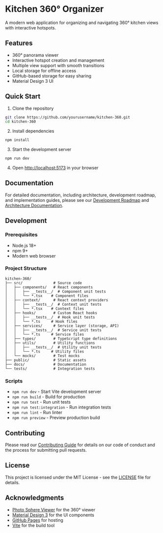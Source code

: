 # Kitchen 360° Organizer

A modern web application for organizing and navigating 360° kitchen views with interactive hotspots.

## Features

- 360° panorama viewer
- Interactive hotspot creation and management
- Multiple view support with smooth transitions
- Local storage for offline access
- GitHub-based storage for easy sharing
- Material Design 3 UI

## Quick Start

1. Clone the repository
```bash
git clone https://github.com/yourusername/kitchen-360.git
cd kitchen-360
```

2. Install dependencies
```bash
npm install
```

3. Start the development server
```bash
npm run dev
```

4. Open [http://localhost:5173](http://localhost:5173) in your browser

## Documentation

For detailed documentation, including architecture, development roadmap, and implementation guides, please see our [Development Roadmap](docs/DEVELOPMENT_ROADMAP.md) and [Architecture Documentation](docs/architecture/OVERVIEW.md).

## Development

### Prerequisites
- Node.js 18+
- npm 9+
- Modern web browser

### Project Structure
```
kitchen-360/
├── src/              # Source code
│   ├── components/   # React components
│   │   ├── __tests__/  # Component unit tests
│   │   └── *.tsx    # Component files
│   ├── context/      # React context providers
│   │   ├── __tests__/  # Context unit tests
│   │   └── *.tsx    # Context files
│   ├── hooks/        # Custom React hooks
│   │   ├── __tests__/  # Hook unit tests
│   │   └── *.ts     # Hook files
│   ├── services/     # Service layer (storage, API)
│   │   ├── __tests__/  # Service unit tests
│   │   └── *.ts     # Service files
│   ├── types/        # TypeScript type definitions
│   ├── utils/        # Utility functions
│   │   ├── __tests__/  # Utility unit tests
│   │   └── *.ts     # Utility files
│   └── mocks/        # Test mocks
├── public/           # Static assets
├── docs/             # Documentation
└── tests/            # Integration tests
```

### Scripts
- `npm run dev` - Start Vite development server
- `npm run build` - Build for production
- `npm run test` - Run unit tests
- `npm run test:integration` - Run integration tests
- `npm run lint` - Run linter
- `npm run preview` - Preview production build

## Contributing

Please read our [Contributing Guide](docs/guides/CONTRIBUTING.md) for details on our code of conduct and the process for submitting pull requests.

## License

This project is licensed under the MIT License - see the [LICENSE](LICENSE) file for details.

## Acknowledgments

- [Photo Sphere Viewer](https://photo-sphere-viewer.js.org/) for the 360° viewer
- [Material Design 3](https://m3.material.io/) for the UI components
- [GitHub Pages](https://pages.github.com/) for hosting
- [Vite](https://vitejs.dev/) for the build tool
